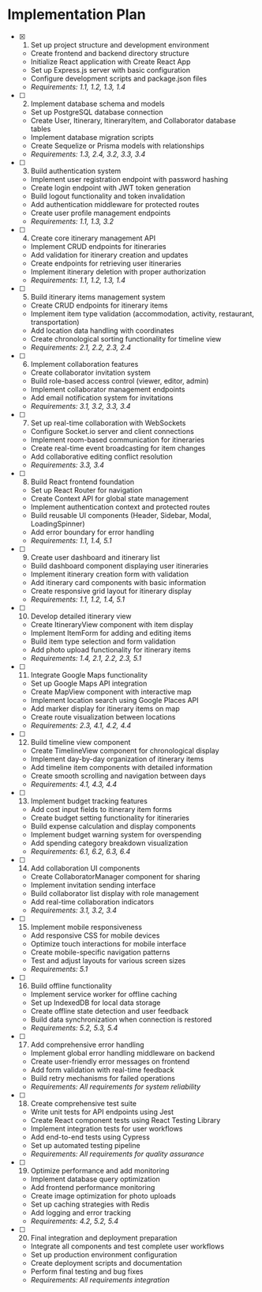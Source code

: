 # Implementation Plan

- [x] 1. Set up project structure and development environment


  - Create frontend and backend directory structure
  - Initialize React application with Create React App
  - Set up Express.js server with basic configuration
  - Configure development scripts and package.json files
  - _Requirements: 1.1, 1.2, 1.3, 1.4_

- [ ] 2. Implement database schema and models
  - Set up PostgreSQL database connection
  - Create User, Itinerary, ItineraryItem, and Collaborator database tables
  - Implement database migration scripts
  - Create Sequelize or Prisma models with relationships
  - _Requirements: 1.3, 2.4, 3.2, 3.3, 3.4_

- [ ] 3. Build authentication system
  - Implement user registration endpoint with password hashing
  - Create login endpoint with JWT token generation
  - Build logout functionality and token invalidation
  - Add authentication middleware for protected routes
  - Create user profile management endpoints
  - _Requirements: 1.1, 1.3, 3.2_

- [ ] 4. Create core itinerary management API
  - Implement CRUD endpoints for itineraries
  - Add validation for itinerary creation and updates
  - Create endpoints for retrieving user itineraries
  - Implement itinerary deletion with proper authorization
  - _Requirements: 1.1, 1.2, 1.3, 1.4_

- [ ] 5. Build itinerary items management system
  - Create CRUD endpoints for itinerary items
  - Implement item type validation (accommodation, activity, restaurant, transportation)
  - Add location data handling with coordinates
  - Create chronological sorting functionality for timeline view
  - _Requirements: 2.1, 2.2, 2.3, 2.4_

- [ ] 6. Implement collaboration features
  - Create collaborator invitation system
  - Build role-based access control (viewer, editor, admin)
  - Implement collaborator management endpoints
  - Add email notification system for invitations
  - _Requirements: 3.1, 3.2, 3.3, 3.4_

- [ ] 7. Set up real-time collaboration with WebSockets
  - Configure Socket.io server and client connections
  - Implement room-based communication for itineraries
  - Create real-time event broadcasting for item changes
  - Add collaborative editing conflict resolution
  - _Requirements: 3.3, 3.4_

- [ ] 8. Build React frontend foundation
  - Set up React Router for navigation
  - Create Context API for global state management
  - Implement authentication context and protected routes
  - Build reusable UI components (Header, Sidebar, Modal, LoadingSpinner)
  - Add error boundary for error handling
  - _Requirements: 1.1, 1.4, 5.1_

- [ ] 9. Create user dashboard and itinerary list
  - Build dashboard component displaying user itineraries
  - Implement itinerary creation form with validation
  - Add itinerary card components with basic information
  - Create responsive grid layout for itinerary display
  - _Requirements: 1.1, 1.2, 1.4, 5.1_

- [ ] 10. Develop detailed itinerary view
  - Create ItineraryView component with item display
  - Implement ItemForm for adding and editing items
  - Build item type selection and form validation
  - Add photo upload functionality for itinerary items
  - _Requirements: 1.4, 2.1, 2.2, 2.3, 5.1_

- [ ] 11. Integrate Google Maps functionality
  - Set up Google Maps API integration
  - Create MapView component with interactive map
  - Implement location search using Google Places API
  - Add marker display for itinerary items on map
  - Create route visualization between locations
  - _Requirements: 2.3, 4.1, 4.2, 4.4_

- [ ] 12. Build timeline view component
  - Create TimelineView component for chronological display
  - Implement day-by-day organization of itinerary items
  - Add timeline item components with detailed information
  - Create smooth scrolling and navigation between days
  - _Requirements: 4.1, 4.3, 4.4_

- [ ] 13. Implement budget tracking features
  - Add cost input fields to itinerary item forms
  - Create budget setting functionality for itineraries
  - Build expense calculation and display components
  - Implement budget warning system for overspending
  - Add spending category breakdown visualization
  - _Requirements: 6.1, 6.2, 6.3, 6.4_

- [ ] 14. Add collaboration UI components
  - Create CollaboratorManager component for sharing
  - Implement invitation sending interface
  - Build collaborator list display with role management
  - Add real-time collaboration indicators
  - _Requirements: 3.1, 3.2, 3.4_

- [ ] 15. Implement mobile responsiveness
  - Add responsive CSS for mobile devices
  - Optimize touch interactions for mobile interface
  - Create mobile-specific navigation patterns
  - Test and adjust layouts for various screen sizes
  - _Requirements: 5.1_

- [ ] 16. Build offline functionality
  - Implement service worker for offline caching
  - Set up IndexedDB for local data storage
  - Create offline state detection and user feedback
  - Build data synchronization when connection is restored
  - _Requirements: 5.2, 5.3, 5.4_

- [ ] 17. Add comprehensive error handling
  - Implement global error handling middleware on backend
  - Create user-friendly error messages on frontend
  - Add form validation with real-time feedback
  - Build retry mechanisms for failed operations
  - _Requirements: All requirements for system reliability_

- [ ] 18. Create comprehensive test suite
  - Write unit tests for API endpoints using Jest
  - Create React component tests using React Testing Library
  - Implement integration tests for user workflows
  - Add end-to-end tests using Cypress
  - Set up automated testing pipeline
  - _Requirements: All requirements for quality assurance_

- [ ] 19. Optimize performance and add monitoring
  - Implement database query optimization
  - Add frontend performance monitoring
  - Create image optimization for photo uploads
  - Set up caching strategies with Redis
  - Add logging and error tracking
  - _Requirements: 4.2, 5.2, 5.4_

- [ ] 20. Final integration and deployment preparation
  - Integrate all components and test complete user workflows
  - Set up production environment configuration
  - Create deployment scripts and documentation
  - Perform final testing and bug fixes
  - _Requirements: All requirements integration_
